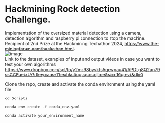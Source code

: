 # Hackmining Rock detection Challenge.
Implementation of the oversized material detection using a camera, detection algorithm and raspberry pi connection to stop the machine.  
Recipient of 2nd Prize at the Hackmining Techathon 2024, https://www.the-miningforum.com/hackathon.html.  
![image](https://github.com/AmolKodange12/Hackmining_Rock_detection_challenge/assets/30370271/a607c0a2-5170-420e-bc4b-2015e45271ec)  
Link to the dataset, examples of input and output videos in case you want to test your own algorithms: https://www.dropbox.com/scl/fo/y2ma98byvkfs5qowpau41/APDLg8Q2an79ssCCFqetxJA?rlkey=aase7hexhkcltugoqcncnjime&st=n16qrezt&dl=0  

Clone the repo, create and activate the conda environment using the yaml file  

`cd Scripts`  

`conda env create -f conda_env.yaml`  

`conda activate your_environment_name`  



